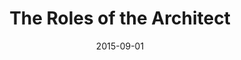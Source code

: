 ---
layout: item
title: "The Roles of the Architect"
type: seminar
org: Faculty of Architecture and the Built Environment, Delft University of Technology
date: 2015-09-01
hide: true
iterations: [2015 (fall)]
---